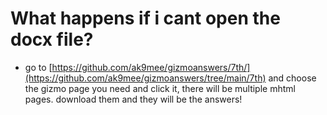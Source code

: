 # What happens if i cant open the docx file?

- go to [https://github.com/ak9mee/gizmoanswers/7th/](https://github.com/ak9mee/gizmoanswers/tree/main/7th) and choose the gizmo page you need and click it, there will be multiple mhtml pages. download them and they will be the answers!
